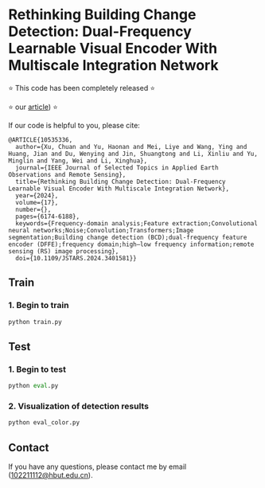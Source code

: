 # Rethinking Building Change Detection: Dual-Frequency Learnable Visual Encoder With Multiscale Integration Network

⭐ This code has been completely released ⭐ 

⭐ our [article](https://ieeexplore.ieee.org/abstract/document/10535336)) ⭐ 

If our code is helpful to you, please cite:

```
@ARTICLE{10535336,
  author={Xu, Chuan and Yu, Haonan and Mei, Liye and Wang, Ying and Huang, Jian and Du, Wenying and Jin, Shuangtong and Li, Xinliu and Yu, Minglin and Yang, Wei and Li, Xinghua},
  journal={IEEE Journal of Selected Topics in Applied Earth Observations and Remote Sensing}, 
  title={Rethinking Building Change Detection: Dual-Frequency Learnable Visual Encoder With Multiscale Integration Network}, 
  year={2024},
  volume={17},
  number={},
  pages={6174-6188},
  keywords={Frequency-domain analysis;Feature extraction;Convolutional neural networks;Noise;Convolution;Transformers;Image segmentation;Building change detection (BCD);dual-frequency feature encoder (DFFE);frequency domain;high–low frequency information;remote sensing (RS) image processing},
  doi={10.1109/JSTARS.2024.3401581}}
```


## Train


### 1. Begin to train

```python
python train.py
```


## Test

### 1. Begin to test

```python
python eval.py
```

### 2. Visualization of detection results

```python
python eval_color.py
```

## Contact

If you have any questions, please contact me by email (102211112@hbut.edu.cn).



